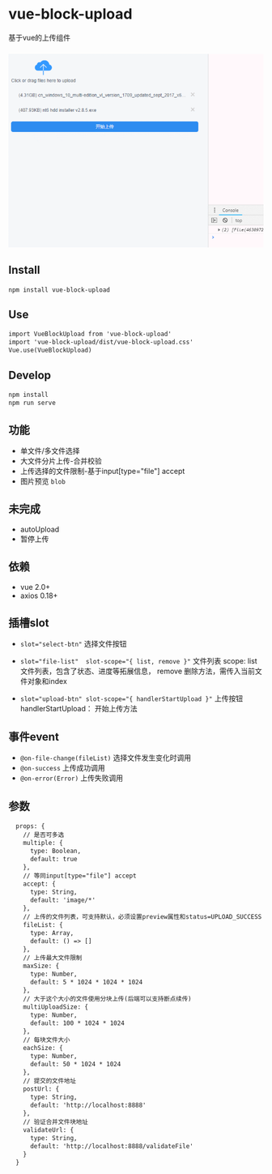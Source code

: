 # vue-block-upload
基于vue的上传组件

###
![example](https://github.com/Flywor/vue-block-upload/blob/master/ex/ex0.gif)

## Install
```
npm install vue-block-upload
```

## Use
```
import VueBlockUpload from 'vue-block-upload'
import 'vue-block-upload/dist/vue-block-upload.css'
Vue.use(VueBlockUpload)
```

## Develop
```
npm install
npm run serve
```

## 功能
- 单文件/多文件选择
- 大文件分片上传-合并校验
- 上传选择的文件限制-基于input[type="file"] accept
- 图片预览 `blob`

## 未完成
- autoUpload
- 暂停上传

## 依赖
- vue 2.0+
- axios 0.18+

## 插槽slot
- `slot="select-btn"` 选择文件按钮

- `slot="file-list"  slot-scope="{ list, remove }"` 文件列表 scope: list 文件列表，包含了状态、进度等拓展信息， remove 删除方法，需传入当前文件对象和index

- `slot="upload-btn" slot-scope="{ handlerStartUpload }"` 上传按钮  handlerStartUpload： 开始上传方法

## 事件event
- `@on-file-change(fileList)` 选择文件发生变化时调用
- `@on-success` 上传成功调用
- `@on-error(Error)` 上传失败调用

## 参数
```
  props: {
    // 是否可多选
    multiple: {
      type: Boolean,
      default: true
    },
    // 等同input[type="file"] accept
    accept: {
      type: String,
      default: 'image/*'
    },
    // 上传的文件列表，可支持默认，必须设置preview属性和status=UPLOAD_SUCCESS
    fileList: {
      type: Array,
      default: () => [] 
    },
    // 上传最大文件限制
    maxSize: {
      type: Number,
      default: 5 * 1024 * 1024 * 1024
    },
    // 大于这个大小的文件使用分块上传(后端可以支持断点续传)
    multiUploadSize: {
      type: Number,
      default: 100 * 1024 * 1024
    },
    // 每块文件大小
    eachSize: {
      type: Number,
      default: 50 * 1024 * 1024
    },
    // 提交的文件地址
    postUrl: {
      type: String,
      default: 'http://localhost:8888'
    },
    // 验证合并文件块地址
    validateUrl: {
      type: String,
      default: 'http://localhost:8888/validateFile'
    }
  }
  ```
